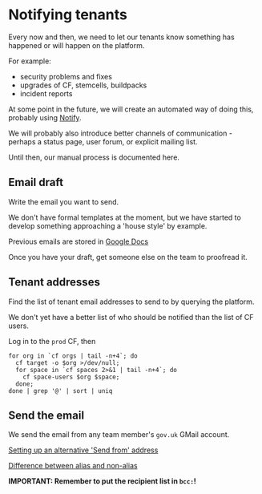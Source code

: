 # Notifying tenants

Every now and then, we need to let our tenants know something has happened or will happen on the platform.

For example:

* security problems and fixes
* upgrades of CF, stemcells, buildpacks
* incident reports

At some point in the future, we will create an automated way of doing this, probably using [Notify](https://www.notifications.service.gov.uk/).

We will probably also introduce better channels of communication - perhaps a status page, user forum, or explicit mailing list.

Until then, our manual process is documented here.

## Email draft

Write the email you want to send.

We don't have formal templates at the moment, but we have started to develop something approaching a 'house style' by example.

Previous emails are stored in [Google Docs](https://drive.google.com/drive/folders/0Bw4pWpR0IbJfWGFEMVBBZlFsSDQ)

Once you have your draft, get someone else on the team to proofread it.

## Tenant addresses

Find the list of tenant email addresses to send to by querying the platform.

We don't yet have a better list of who should be notified than the list of CF users.

Log in to the `prod` CF, then

```
for org in `cf orgs | tail -n+4`; do
  cf target -o $org >/dev/null;
  for space in `cf spaces 2>&1 | tail -n+4`; do
    cf space-users $org $space;
  done;
done | grep '@' | sort | uniq
```

## Send the email

We send the email from any team member's `gov.uk` GMail account.

[Setting up an alternative 'Send from' address](https://support.google.com/mail/answer/22370?hl=en)

[Difference between alias and non-alias](https://support.google.com/a/answer/1710338?ctx=gmail&hl=en-GB&authuser=0&rd=1)

**IMPORTANT: Remember to put the recipient list in `bcc:`!**
